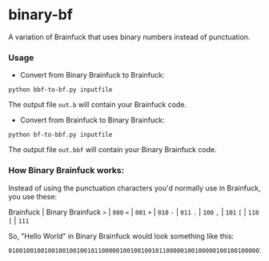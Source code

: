 # binary-bf

A variation of Brainfuck that uses binary numbers instead of punctuation.

### Usage

- Convert from Binary Brainfuck to Brainfuck:

`python bbf-to-bf.py inputfile`

The output file `out.b` will contain your Brainfuck code.

- Convert from Brainfuck to Binary Brainfuck:

`python bf-to-bbf.py inputfile`

The output file `out.bbf` will contain your Binary Brainfuck code.

### How Binary Brainfuck works:

Instead of using the punctuation characters you'd normally use in Brainfuck, you use these:

Brainfuck | Binary Brainfuck
`>` | `000`
`<` | `001`
`+` | `010`
`-` | `011`
`.` | `100`
`,` | `101`
`[` | `110`
`]` | `111`

So, "Hello World" in Binary Brainfuck would look something like this:

```
010010010010010010010010110000010010010010110000010010000010010010000010010010000010001001001001011111000010000010000011000000010110001111001011111000000100000011011011100010010010010010010010100100010010010100000000100001011100001100010010010100011011011011011011100011011011011011011011011100000000010100000010010100
```
